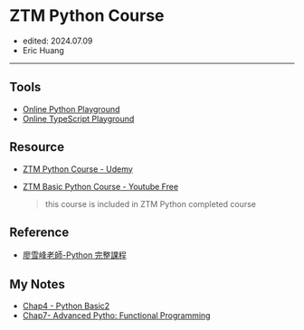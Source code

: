# ZTM Python Course

- edited: 2024.07.09
- Eric Huang

---

## Tools

- [Online Python Playground](https://programiz.pro/ide/python)
- [Online TypeScript Playground](https://www.typescriptlang.org/play)

## Resource

- [ZTM Python Course - Udemy](https://www.udemy.com/course/complete-python-developer-zero-to-mastery/learn/lecture/15575518?start=0#overview)

- [ZTM Basic Python Course - Youtube Free](https://www.youtube.com/watch?v=4uBbCUjJ_G8&list=PL2HX_yT71umB_oqitnmDgYSKltddPfZ-k&index=1)
  > this course is included in ZTM Python completed course

## Reference

- [廖雪峰老師-Python 完整課程](https://www.liaoxuefeng.com/wiki/1016959663602400/1017970488768640)

## My Notes

- [Chap4 - Python Basic2](https://hackmd.io/LEwHwsJgS_-2OCFhxXvElA?edit)
- [Chap7- Advanced Pytho: Functional Programming](https://hackmd.io/j47AoouPQ_yqBze12W56Vw)
